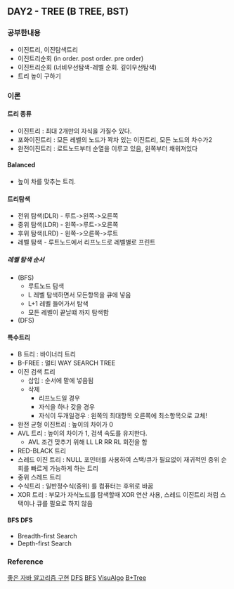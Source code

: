 ## DAY2 - TREE (B TREE, BST)
### 공부한내용
- 이진트리, 이진탐색트리
- 이진트리순회 (in order. post order. pre order)
- 이진트리순회 (너비우선탐색-레벨 순회. 깊이우선탐색)
- 트리 높이 구하기

### 이론
#### 트리 종류
- 이진트리 : 최대 2개만의 자식을 가질수 있다.
- 포화이진트리 : 모든 레벨의 노드가 꽉차 있는 이진트리, 모든 노드의 차수가2
- 완전이진트리 : 로트노드부터 순열을 이루고 있음, 왼쪽부터 채워져있다

#### Balanced
- 높이 차를 맞추는 트리.

#### 트리탐색
- 전위 탐색(DLR) - 루트->왼쪽->오른쪽
- 중위 탐색(LDR) - 왼쪽->루트->오른쪽
- 후위 탐색(LRD) - 왼쪽->오른쪽->루트
- 레벨 탐색 - 루트노드에서 리프노드로 레벨별로 프린트

#####  레벨 탐색 순서
- (BFS)
    - 루트노드 탐색
    - L 레벨 탐색하면서 모든항목을 큐에 넣음
    - L+1 레벨 들어가서 탐색
    - 모든 레벨이 끝날떄 까지 탐색함
- (DFS)

#### 특수트리
- B 트리 : 바이너리 트리
- B-FREE : 멀티 WAY SEARCH TREE
- 이진 검색 트리
    - 삽입 : 순서에 맡에 넣음됨
    - 삭제
        - 리프노드일 경우
        - 자식을 하나 갖을 경우
        - 자식이 두개일경우 : 왼쪽의 최대항목 오른쪽에 최소항목으로 교체!
- 완전 균형 이진트리 : 높이의 차이가 0
- AVL 트리 : 높이의 차이가 1, 검색 속도를 유지한다.
    - AVL 조건 맞추기 위해 LL LR RR RL 회전을 함
- RED-BLACK 트리
- 스레드 이진 트리 : NULL 포인터를 사용하여 스택/큐가 필요없이 재귀적인 중위 순회를 빠르게 가능하게 하는 트리
- 중위 스레드 트리
- 수식트리 : 일반정수식(중위) 를 컴퓨터는 후위로 바꿈
- XOR 트리 : 부모가 자식노드를 탐색할때 XOR 연산 사용, 스레드 이진트리 처럼 스택이나 큐를 필요로 하지 않음

#### BFS DFS
- Breadth-first  Search
- Depth-first  Search

### Reference
[좋은 자바 알고리즘 구현](https://github.com/phishman3579/java-algorithms-implementation)
[DFS](https://www.hackerrank.com/challenges/pacman-dfs/submissions/game/662756)
[BFS](https://www.hackerrank.com/challenges/pacman-bfs/submissions/game/686602)
[VisuAlgo](http://www.comp.nus.edu.sg/~stevenha/visualization/)
[B+Tree](https://www.cs.usfca.edu/~galles/visualization/BTree.html)
